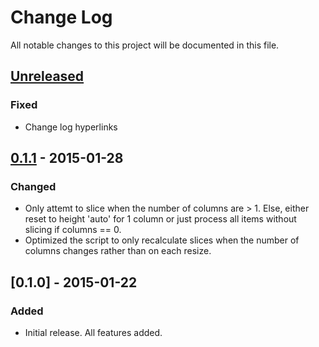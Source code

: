 # Change Log
All notable changes to this project will be documented in this file.

## [Unreleased][unreleased]
### Fixed
- Change log hyperlinks

## [0.1.1] - 2015-01-28
### Changed
- Only attemt to slice when the number of columns are > 1. Else, either reset
to height 'auto' for 1 column or just process all items without slicing if
columns == 0.
- Optimized the script to only recalculate slices when the number of
columns changes rather than on each resize.

## [0.1.0] - 2015-01-22
### Added
- Initial release. All features added.

[unreleased]: https://github.com/gabesullice/samify.js/compare/0.1.1...HEAD
[0.1.1]: https://github.com/gabesullice/samify.js/compare/0.1.0...0.1.1
